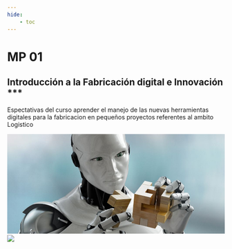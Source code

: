 ```yaml
---
hide:
    - toc
---
```


# MP 01
## Introducción a la Fabricación digital e Innovación   ***

Espectativas del curso aprender el manejo de las nuevas herramientas digitales para la fabricacion en pequeños proyectos referentes al ambito Logistico

![](../images/robot.jpg)
![](https://commonmark.org/help/images/favicon.png)
